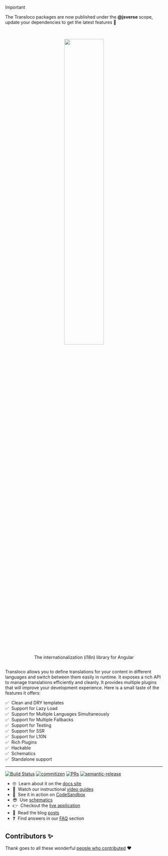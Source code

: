 > [!IMPORTANT]  
> The Transloco packages are now published under the **@jsverse** scope, update your dependencies to get the latest features 🚀

<br />
<p align="center">
 <img width="50%" height="50%" src="./logo.svg">
</p>

<p align="center">
  The internationalization (i18n) library for Angular
</p>

<h2></h2>

Transloco allows you to define translations for your content in different languages and switch between them easily in runtime.
It exposes a rich API to manage translations efficiently and cleanly. It provides multiple plugins that will improve your development experience. Here is a small taste of the features it offers:

✅ &nbsp;Clean and DRY templates  
✅ &nbsp;Support for Lazy Load  
✅ &nbsp;Support for Multiple Languages Simultaneously  
✅ &nbsp;Support for Multiple Fallbacks  
✅ &nbsp;Support for Testing  
✅ &nbsp;Support for SSR  
✅ &nbsp;Support for L10N  
✅ &nbsp;Rich Plugins  
✅ &nbsp;Hackable  
✅ &nbsp;Schematics  
✅ &nbsp;Standalone support

<hr />

[![Build Status](https://github.com/jsverse/transloco/actions/workflows/ci.yml/badge.svg)]()
[![commitizen](https://img.shields.io/badge/commitizen-friendly-brightgreen.svg?style=flat-square)]()
[![PRs](https://img.shields.io/badge/PRs-welcome-brightgreen.svg?style=flat-square)]()
[![semantic-release](https://img.shields.io/badge/%20%20%F0%9F%93%A6%F0%9F%9A%80-semantic--release-e5079.svg?style=flat-square)](https://github.com/semantic-release/semantic-release)

- 🤓 &nbsp;Learn about it on the [docs site](https://jsverse.github.io/transloco/)
- 🎥 &nbsp;Watch our instructional [video guides](https://www.youtube.com/watch?v=MYkYcafJdGw&list=PLTuTW7EgL6ouXk5BqE4zWdDJkAuC4HTWi)
- 🚀 &nbsp;See it in action on [CodeSandbox](https://codesandbox.io/s/jsverse-transloco-kn52hs)
- 😎 &nbsp;Use [schematics](https://jsverse.github.io/transloco/docs/schematics)
- 👉 &nbsp;Checkout the [live application](https://jsverse.github.io/transloco/live-app)
- 📖 &nbsp;Read the blog [posts](https://jsverse.github.io/transloco/docs/blog-posts)
- ❓ &nbsp;Find answers in our [FAQ](https://jsverse.github.io/transloco/docs/faq) section

## Contributors ✨

Thank goes to all these wonderful [people who contributed](https://github.com/jsverse/transloco/graphs/contributors) ❤️
